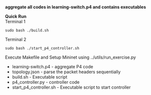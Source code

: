 **aggregate all codes in learning-switch.p4 and contains executables**

**Quick Run** <br>
Terminal 1
```
sudo bash ./build.sh
```
Terminal 2
```
sudo bash ./start_p4_controller.sh
```
Execute Makefile and Setup Mininet using ../utils/run_exercise.py

- learning-switch.p4 - aggregate P4 code
- topology.json - parse the packet headers sequentially
- build.sh - Executable script
- p4_controller.py - controller code
- start_p4_controller.sh - Executable script to start controller
